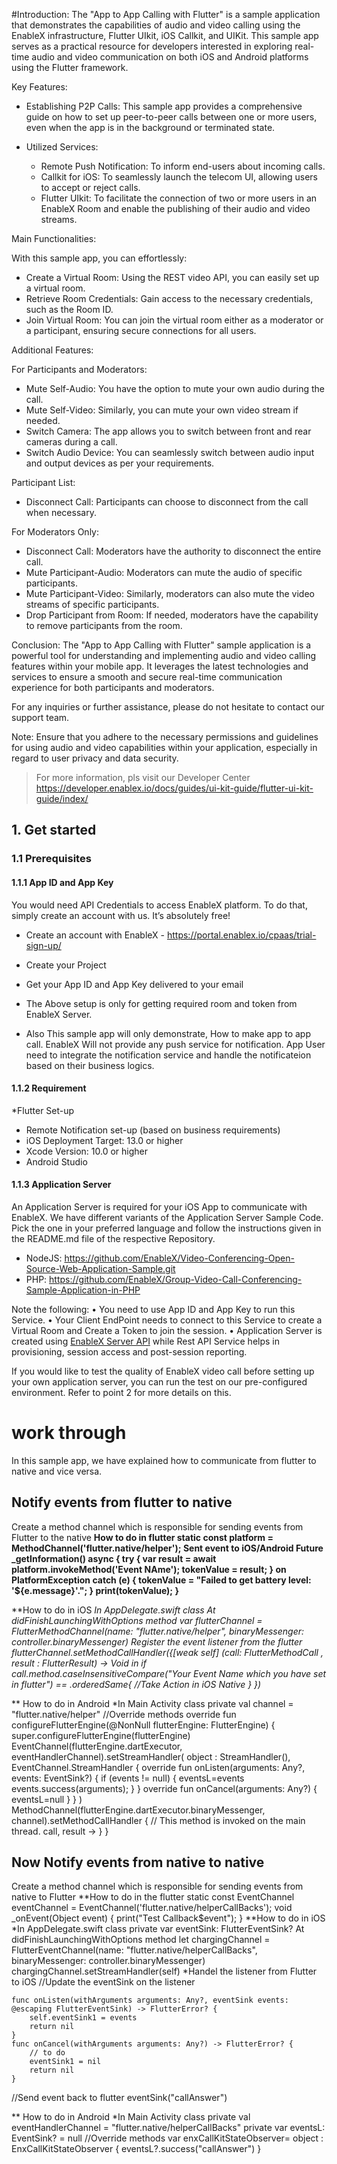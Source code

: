 #Introduction:
The "App to App Calling with Flutter" is a sample application that demonstrates the capabilities of audio and video calling using the EnableX infrastructure, Flutter UIkit, iOS Callkit, and UIKit. This sample app serves as a practical resource for developers interested in exploring real-time audio and video communication on both iOS and Android platforms using the Flutter framework.

Key Features:

* Establishing P2P Calls: This sample app provides a comprehensive guide on how to set up peer-to-peer calls between one or more users, even when the app is in the background or terminated state.

* Utilized Services:
    * Remote Push Notification: To inform end-users about incoming calls.
    * Callkit for iOS: To seamlessly launch the telecom UI, allowing users to accept or reject calls.
    * Flutter UIkit: To facilitate the connection of two or more users in an EnableX Room and enable the publishing of their audio and video streams.

Main Functionalities:

With this sample app, you can effortlessly:
* Create a Virtual Room: Using the REST video API, you can easily set up a virtual room.
* Retrieve Room Credentials: Gain access to the necessary credentials, such as the Room ID.
* Join Virtual Room: You can join the virtual room either as a moderator or a participant, ensuring secure connections for all users.

Additional Features:

For Participants and Moderators:
* Mute Self-Audio: You have the option to mute your own audio during the call.
* Mute Self-Video: Similarly, you can mute your own video stream if needed.
* Switch Camera: The app allows you to switch between front and rear cameras during a call.
* Switch Audio Device: You can seamlessly switch between audio input and output devices as per your requirements.

Participant List:
* Disconnect Call: Participants can choose to disconnect from the call when necessary.

For Moderators Only:
* Disconnect Call: Moderators have the authority to disconnect the entire call.
* Mute Participant-Audio: Moderators can mute the audio of specific participants.
* Mute Participant-Video: Similarly, moderators can also mute the video streams of specific participants.
* Drop Participant from Room: If needed, moderators have the capability to remove participants from the room.

Conclusion:
The "App to App Calling with Flutter" sample application is a powerful tool for understanding and implementing audio and video calling features within your mobile app. It leverages the latest technologies and services to ensure a smooth and secure real-time communication experience for both participants and moderators.

For any inquiries or further assistance, please do not hesitate to contact our support team.

Note: Ensure that you adhere to the necessary permissions and guidelines for using audio and video capabilities within your application, especially in regard to user privacy and data security.


> For more information, pls visit our Developer Center
    https://developer.enablex.io/docs/guides/ui-kit-guide/flutter-ui-kit-guide/index/

## 1. Get started

### 1.1 Prerequisites

#### 1.1.1 App ID and App Key 

You would need API Credentials to access EnableX platform. To do that, simply create an account with us. It’s absolutely free!

* Create an account with EnableX - https://portal.enablex.io/cpaas/trial-sign-up/
* Create your Project
* Get your App ID and App Key delivered to your email

* The Above setup is only for getting required room and token from EnableX Server.
* Also This sample app will only demonstrate, How to make app to app call. EnableX Will not provide any push service for notification. App User need to integrate the notification service and handle the notificateion based on their business logics.

#### 1.1.2 Requirement
*Flutter Set-up
* Remote Notification set-up (based on business requirements)
* iOS Deployment Target: 13.0 or higher
* Xcode Version: 10.0 or higher
* Android Studio

#### 1.1.3 Application Server

An Application Server is required for your iOS App to communicate with EnableX. We have different variants of the Application Server Sample Code. Pick the one in your preferred language and follow the instructions given in the README.md file of the respective Repository.

* NodeJS: https://github.com/EnableX/Video-Conferencing-Open-Source-Web-Application-Sample.git 
* PHP: https://github.com/EnableX/Group-Video-Call-Conferencing-Sample-Application-in-PHP

Note the following:
•    You need to use App ID and App Key to run this Service.
•    Your Client EndPoint needs to connect to this Service to create a Virtual Room and Create a Token to join the session.
•    Application Server is created using [EnableX Server API](https://developer.enablex.io/docs/references/apis/video-api/index/) while Rest API Service helps in provisioning, session access and post-session reporting.

If you would like to test the quality of EnableX video call before setting up your own application server,  you can run the test on our pre-configured environment. Refer to point 2 for more details on this.

# work through

In this sample app, we have explained how to communicate from flutter to native and vice versa.

## Notify events from flutter to native
Create a method channel which is responsible for sending events from Flutter to the native
**How to do in flutter
static const platform = MethodChannel('flutter.native/helper');
Sent event to iOS/Android
Future<void> _getInformation() async {
    try {
    var result = await platform.invokeMethod('Event NAme');
      tokenValue = result;
    } on PlatformException catch (e) {
      tokenValue = "Failed to get battery level: '${e.message}'.";
    }
    print(tokenValue);
  }**
  
**How to do in iOS
*In AppDelegate.swift class 
At didFinishLaunchingWithOptions method
          var flutterChannel  = FlutterMethodChannel(name: "flutter.native/helper",
                                                    binaryMessenger: controller.binaryMessenger)
Register the event listener from the flutter 
        flutterChannel.setMethodCallHandler({[weak self] (call: FlutterMethodCall , result : FlutterResult) -> Void in
          if call.method.caseInsensitiveCompare("Your Event Name which you have set in flutter") == .orderedSame{
              //Take Action in iOS Native
          }
      })*

** How to do in Android
*In Main Activity class 
    private val channel = "flutter.native/helper"
    //Override methods
    override fun configureFlutterEngine(@NonNull flutterEngine: FlutterEngine) {
        super.configureFlutterEngine(flutterEngine)
        EventChannel(flutterEngine.dartExecutor, eventHandlerChannel).setStreamHandler(
            object : StreamHandler(), EventChannel.StreamHandler {
                override fun onListen(arguments: Any?, events: EventSink?) {
                    if (events != null) {
                        eventsL=events
                        events.success(arguments);
                    }
                }
                override fun onCancel(arguments: Any?) {
                    eventsL=null
                }
            }
        )
        MethodChannel(flutterEngine.dartExecutor.binaryMessenger, channel).setMethodCallHandler {
            // This method is invoked on the main thread.
                call, result ->
        }
    }
## Now Notify events from native to native
Create a method channel which is responsible for sending events from native to Flutter
**How to do in the flutter
    static const EventChannel eventChannel = EventChannel('flutter.native/helperCallBacks');
    void _onEvent(Object event) {
    print("Test Callback$event");
  }
**How to do in iOS
*In AppDelegate.swift class 
    private var eventSink: FlutterEventSink?
At didFinishLaunchingWithOptions method
                let chargingChannel = FlutterEventChannel(name: "flutter.native/helperCallBacks",
                                                    binaryMessenger: controller.binaryMessenger)
          chargingChannel.setStreamHandler(self) 
*Handel the listener from Flutter to iOS
//Update the eventSink on the listener

    func onListen(withArguments arguments: Any?, eventSink events: @escaping FlutterEventSink) -> FlutterError? {
        self.eventSink1 = events
        return nil
    }
    func onCancel(withArguments arguments: Any?) -> FlutterError? {
        // to do
        eventSink1 = nil
        return nil
    }
   //Send event back to flutter
           eventSink("callAnswer")       

** How to do in Android
*In Main Activity class 
    private val eventHandlerChannel = "flutter.native/helperCallBacks"
    private var eventsL: EventSink? = null
    //Override methods
    var enxCallKitStateObserver=  object : EnxCallKitStateObserver {
                   eventsL?.success("callAnswer")
           }


